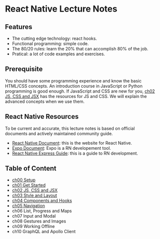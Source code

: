 # React Native Lecture Notes

## Features

- The cutting edge technology: react hooks.
- Functional programming: simple code.
- The 80/20 rules: learn the 20% that can accomplish 80% of the job.
- Pratical: a lot of code examples and exercises.

## Prerequisite

You should have some programming experience and know the basic HTML/CSS concepts. An introduction course in JavaScript or Python programming is good enough. If JavaScript and CSS are new for you, [ch02 JS, CSS and JSX](docs/ch02) has the resources for JS and CSS. We will explain the advanced concepts when we use them.

## React Native Resources

To be current and accurate, this lecture notes is based on official documents and actively maintained community guide.

- [React Native Document](https://reactnative.dev/): this is the website for React Native.
- [Expo Document](https://docs.expo.io/): Expo is a RN developement tool.
- [React Native Express Guide](https://www.reactnative.express/): this is a guide to RN development.

## Table of Content

- [ch00 Setup](docs/ch00)
- [ch01 Get Started](docs/ch01)
- [ch02 JS, CSS and JSX](docs/ch02)
- [ch03 Style and Layout](docs/ch03)
- [ch04 Components and Hooks](docs/ch04)
- [ch05 Navigation](docs/ch05)
- ch06 List, Progress and Maps
- ch07 Input and Modal
- ch08 Gestures and Images
- ch09 Working Offline
- ch10 GraphQL and Apollo Client
